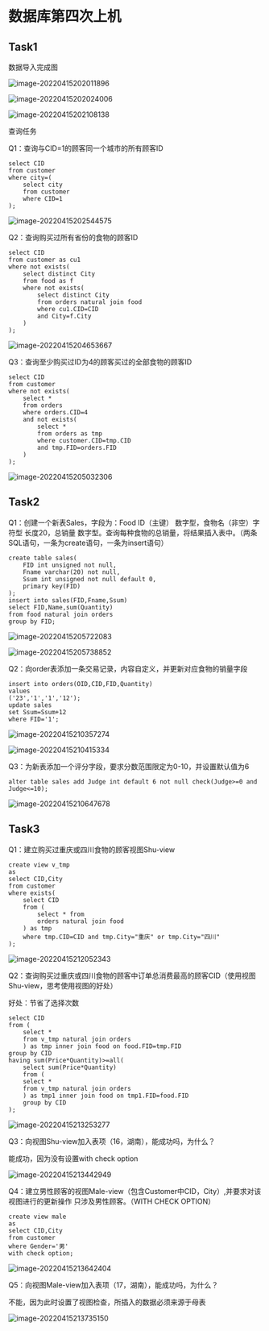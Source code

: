 # 数据库第四次上机

## Task1

数据导入完成图

![image-20220415202011896](https://wwt13-images-1305051431.cos.ap-beijing.myqcloud.com/img/image-20220415202011896.png)

![image-20220415202024006](https://wwt13-images-1305051431.cos.ap-beijing.myqcloud.com/img/image-20220415202024006.png)

![image-20220415202108138](https://wwt13-images-1305051431.cos.ap-beijing.myqcloud.com/img/image-20220415202108138.png)

查询任务

Q1：查询与CID=1的顾客同一个城市的所有顾客ID

```mysql
select CID
from customer
where city=(
	select city
    from customer
    where CID=1
);
```

![image-20220415202544575](https://wwt13-images-1305051431.cos.ap-beijing.myqcloud.com/img/image-20220415202544575.png)

Q2：查询购买过所有省份的食物的顾客ID

```mysql
select CID
from customer as cu1
where not exists(
	select distinct City
    from food as f
    where not exists(
    	select distinct City
        from orders natural join food
        where cu1.CID=CID
        and City=f.City
    )
);
```

![image-20220415204653667](https://wwt13-images-1305051431.cos.ap-beijing.myqcloud.com/img/image-20220415204653667.png)

Q3：查询至少购买过ID为4的顾客买过的全部食物的顾客ID

```mysql
select CID
from customer
where not exists(
	select *
    from orders
    where orders.CID=4 
    and not exists(
    	select *
        from orders as tmp
        where customer.CID=tmp.CID
        and tmp.FID=orders.FID
    )
);
```

![image-20220415205032306](https://wwt13-images-1305051431.cos.ap-beijing.myqcloud.com/img/image-20220415205032306.png)

## Task2

Q1：创建一个新表Sales，字段为：Food ID（主键） 数字型，食物名（非空）字符型 长度20，总销量 数字型。查询每种食物的总销量，将结果插入表中。（两条SQL语句，一条为create语句，一条为insert语句）

```mysql
create table sales(
	FID int unsigned not null,
    Fname varchar(20) not null,
    Ssum int unsigned not null default 0,
    primary key(FID)
);
insert into sales(FID,Fname,Ssum)
select FID,Name,sum(Quantity)
from food natural join orders
group by FID;
```

![image-20220415205722083](https://wwt13-images-1305051431.cos.ap-beijing.myqcloud.com/img/image-20220415205722083.png)

![image-20220415205738852](https://wwt13-images-1305051431.cos.ap-beijing.myqcloud.com/img/image-20220415205738852.png)

Q2：向order表添加一条交易记录，内容自定义，并更新对应食物的销量字段

```mysql
insert into orders(OID,CID,FID,Quantity)
values
('23','1','1','12');
update sales
set Ssum=Ssum+12
where FID='1';
```

![image-20220415210357274](https://wwt13-images-1305051431.cos.ap-beijing.myqcloud.com/img/image-20220415210357274.png)

![image-20220415210415334](https://wwt13-images-1305051431.cos.ap-beijing.myqcloud.com/img/image-20220415210415334.png)

Q3：为新表添加一个评分字段，要求分数范围限定为0-10，并设置默认值为6

```mysql
alter table sales add Judge int default 6 not null check(Judge>=0 and Judge<=10);
```

![image-20220415210647678](https://wwt13-images-1305051431.cos.ap-beijing.myqcloud.com/img/image-20220415210647678.png)

## Task3

Q1：建立购买过重庆或四川食物的顾客视图Shu-view

```mysql
create view v_tmp
as
select CID,City
from customer
where exists(
	select CID
    from (
        select * from
    	orders natural join food
    ) as tmp
    where tmp.CID=CID and tmp.City="重庆" or tmp.City="四川"
);
```

![image-20220415212052343](https://wwt13-images-1305051431.cos.ap-beijing.myqcloud.com/img/image-20220415212052343.png)

Q2：查询购买过重庆或四川食物的顾客中订单总消费最高的顾客CID（使用视图Shu-view，思考使用视图的好处）

好处：节省了选择次数

```mysql
select CID
from (
    select *
    from v_tmp natural join orders
    ) as tmp inner join food on food.FID=tmp.FID
group by CID
having sum(Price*Quantity)>=all(
	select sum(Price*Quantity)
    from (
    select *
    from v_tmp natural join orders
    ) as tmp1 inner join food on tmp1.FID=food.FID
    group by CID
);
```

![image-20220415213253277](https://wwt13-images-1305051431.cos.ap-beijing.myqcloud.com/img/image-20220415213253277.png)

Q3：向视图Shu-view加入表项（16，湖南），能成功吗，为什么？

能成功，因为没有设置with check option

![image-20220415213442949](https://wwt13-images-1305051431.cos.ap-beijing.myqcloud.com/img/image-20220415213442949.png)

Q4：建立男性顾客的视图Male-view（包含Customer中CID，City）,并要求对该视图进行的更新操作   只涉及男性顾客。（WITH CHECK OPTION）

```mysql
create view male
as
select CID,City
from customer
where Gender='男'
with check option;
```

![image-20220415213642404](https://wwt13-images-1305051431.cos.ap-beijing.myqcloud.com/img/image-20220415213642404.png)

Q5：向视图Male-view加入表项（17，湖南），能成功吗，为什么？

不能，因为此时设置了视图检查，所插入的数据必须来源于母表

![image-20220415213735150](https://wwt13-images-1305051431.cos.ap-beijing.myqcloud.com/img/image-20220415213735150.png)
